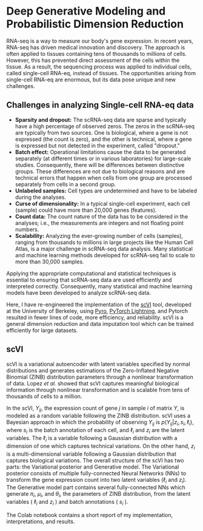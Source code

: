 # Deep Generative Modeling and Probabilistic Dimension Reduction

RNA-seq is a way to measure our body's gene expression. In recent years, RNA-seq has driven medical innovation and discovery. The approach is often applied to tissues containing tens of thousands to millions of cells. However, this has prevented direct assessment of the cells within the tissue. As a result, the sequencing process was applied to individual cells, called single-cell RNA-eq, instead of tissues. The opportunities arising from single-cell RNA-eq are enormous, but its data pose unique and new challenges. 


## Challenges in analyzing Single-cell RNA-eq data 

- **Sparsity and dropout:** The scRNA-seq data are sparse and typically have a high percentage of observed zeros. The zeros in the scRNA-seq are typically from two sources. One is biological, where a gene is not expressed (the count is zero), and the other is technical, where a gene is expressed but not detected in the experiment, called "dropout."
- **Batch effect:** Operational limitations cause the data to be generated separately (at different times or in various laboratories) for large-scale studies. Consequently, there will be differences between distinctive groups. These differences are not due to biological reasons and are technical errors that happen when cells from one group are processed separately from cells in a second group.
- **Unlabeled samples:** Cell types are undetermined and have to be labeled during the analyses.
- **Curse of dimensionality:** In a typical single-cell experiment, each cell (sample) could have more than 20,000 genes (features).
- **Count data:** The count nature of the data has to be considered in the analyses; i.e., the measurements are integers and not floating point numbers.
- **Scalability:** Analyzing the ever-growing number of cells (samples), ranging from thousands to millions in large projects like the Human Cell Atlas, is a major challenge in scRNA-seq data analysis. Many statistical and machine learning methods developed for scRNA-seq fail to scale to more than 30,000 samples.

Applying the appropriate computational and statistical techniques is essential to ensuring that scRNA-seq data are used efficiently and interpreted correctly. Consequently, many statistical and machine learning models have been developed to analyze scRNA-seq data. 

Here, I have re-engineered the implementation of the [scVI](https://www.nature.com/articles/s41592-018-0229-2) tool, developed at the University of Berkeley, using [Pyro](https://pyro.ai/), [PyTorch Lightning](https://www.pytorchlightning.ai/), and Pytorch resulted in fewer lines of code, more efficiency, and reliability. scVI is a general dimension reduction and data imputation tool which can be trained efficiently for large datasets.

## scVI
scVI is a variational autoencoder with latent variables specified by normal distributions and generates estimations of the Zero-Inflated Negative Binomial (ZINB) distribution parameters through a nonlinear transformation of data. Lopez *et al.* showed that scVI captures meaningful biological information through nonlinear transformation and is scalable from tens of thousands of cells to a million. 

In the scVI, $Y_{ij}$, the expression count of gene $j$ in sample $i$ of matrix $Y$, is modeled as a random variable following the ZINB distribution. scVI uses a Bayesian approach in which the probability of observing $Y_{ij}$ is $p(Y_{ij}{\mathrm{|}}z_i,s_i,\ell_i)$, where $s_i$ is the batch annotation of each cell, and $\ell_i$ and $z_i$ are the latent variables. The $\ell_i$ is a variable following a Gaussian distribution with a dimension of one which captures technical variations. On the other hand, $z_i$ is a multi-dimensional variable following a Gaussian distribution that captures biological variations. The overall structure of the scVI has two parts: the Variational posterior and Generative model. The Variational posterior consists of multiple fully-connected Neural Networks (NNs) to transform the gene expression count into two latent variables ($\ell_i$ and $z_i$). The Generative model part contains several fully-connected NNs which generate $\pi_i$, $\mu_i$, and $\theta_i$, the parameters of ZINB distribution, from the latent variables ( $\ell_i$ and $z_i$ ) and batch annotations ( $s_i$ ).

The Colab notebook contains a short report of my implementation, interpretations, and results.
